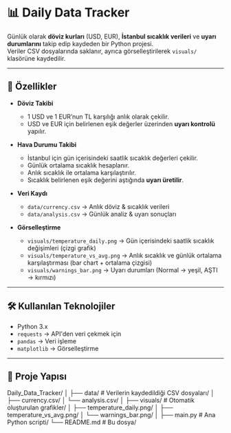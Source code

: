 # 📊 Daily Data Tracker

Günlük olarak **döviz kurları** (USD, EUR), **İstanbul sıcaklık verileri** ve **uyarı durumlarını** takip edip kaydeden bir Python projesi.  
Veriler CSV dosyalarında saklanır, ayrıca görselleştirilerek `visuals/` klasörüne kaydedilir.

---

## 🚀 Özellikler
- **Döviz Takibi**  
  - 1 USD ve 1 EUR’nun TL karşılığı anlık olarak çekilir.  
  - USD ve EUR için belirlenen eşik değerler üzerinden **uyarı kontrolü** yapılır.  

- **Hava Durumu Takibi**  
  - İstanbul için gün içerisindeki saatlik sıcaklık değerleri çekilir.  
  - Günlük ortalama sıcaklık hesaplanır.  
  - Anlık sıcaklık ile ortalama karşılaştırılır.  
  - Sıcaklık belirlenen eşik değerini aştığında **uyarı üretilir**.  

- **Veri Kaydı**  
  - `data/currency.csv` → Anlık döviz & sıcaklık verileri  
  - `data/analysis.csv` → Günlük analiz & uyarı sonuçları  

- **Görselleştirme**  
  - `visuals/temperature_daily.png` → Gün içerisindeki saatlik sıcaklık değişimleri (çizgi grafik)  
  - `visuals/temperature_vs_avg.png` → Anlık sıcaklık ve günlük ortalama karşılaştırması (bar chart + ortalama çizgisi)  
  - `visuals/warnings_bar.png` → Uyarı durumları (Normal → yeşil, AŞTI → kırmızı)  

---

## 🛠️ Kullanılan Teknolojiler
- Python 3.x  
- `requests` → API'den veri çekmek için  
- `pandas` → Veri işleme  
- `matplotlib` → Görselleştirme  

---

## 📂 Proje Yapısı
Daily_Data_Tracker/
│
├── data/ # Verilerin kaydedildiği CSV dosyaları/
│ ├── currency.csv/
│ └── analysis.csv/
│
├── visuals/ # Otomatik oluşturulan grafikler/
│ ├── temperature_daily.png/
│ ├── temperature_vs_avg.png/
│ └── warnings_bar.png/
│
├── main.py # Ana Python scripti/
└── README.md # Bu dosya/
